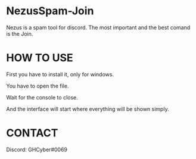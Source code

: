 # NezusSpam-Join
Nezus is a spam tool for discord. The most important and the best comand is the Join.

# HOW TO USE
First you have to install it, only for windows.

You have to open the file.

Wait for the console to close.

And the interface will start where everything will be shown simply.

# CONTACT
Discord: GHCyber#0069
